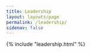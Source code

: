 ```yaml
---
title: Leadership
layout: layouts/page
permalink: /leadership/
sidenav: false
---
```



{% include "leadership.html" %}